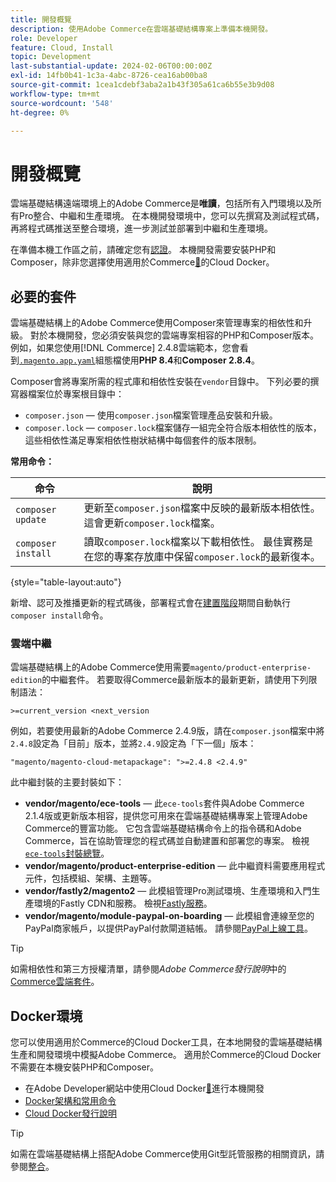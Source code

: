 ```yaml
---
title: 開發概覽
description: 使用Adobe Commerce在雲端基礎結構專案上準備本機開發。
role: Developer
feature: Cloud, Install
topic: Development
last-substantial-update: 2024-02-06T00:00:00Z
exl-id: 14fb0b41-1c3a-4abc-8726-cea16ab00ba8
source-git-commit: 1cea1cdebf3aba2a1b43f305a61ca6b55e3b9d08
workflow-type: tm+mt
source-wordcount: '548'
ht-degree: 0%

---
```


# 開發概覽

雲端基礎結構遠端環境上的Adobe Commerce是&#x200B;**唯讀**，包括所有入門環境以及所有Pro整合、中繼和生產環境。 在本機開發環境中，您可以先撰寫及測試程式碼，再將程式碼推送至整合環境，進一步測試並部署到中繼和生產環境。

在準備本機工作區之前，請確定您有[認證](../../get-started/prepare-workspace.md)。 本機開發需要安裝PHP和Composer，除非您選擇使用適用於Commerce[&#128279;](#docker-environment)的Cloud Docker。

## 必要的套件

雲端基礎結構上的Adobe Commerce使用Composer來管理專案的相依性和升級。 對於本機開發，您必須安裝與您的雲端專案相容的PHP和Composer版本。 例如，如果您使用[!DNL Commerce] 2.4.8雲端範本，您會看到[`.magento.app.yaml`](https://github.com/magento/magento-cloud/blob/2.4.8/.magento.app.yaml)組態檔使用&#x200B;**PHP 8.4**&#x200B;和&#x200B;**Composer 2.8.4**。

Composer會將專案所需的程式庫和相依性安裝在`vendor`目錄中。 下列必要的撰寫器檔案位於專案根目錄中：

- `composer.json` — 使用`composer.json`檔案管理產品安裝和升級。
- `composer.lock` — `composer.lock`檔案儲存一組完全符合版本相依性的版本，這些相依性滿足專案相依性樹狀結構中每個套件的版本限制。

**常用命令：**

| 命令 | 說明 |
|--------------------|----------------------------------------------------------------------------------------------------------------------------------------------------------|
| `composer update` | 更新至`composer.json`檔案中反映的最新版本相依性。 這會更新`composer.lock`檔案。 |
| `composer install` | 讀取`composer.lock`檔案以下載相依性。 最佳實務是在您的專案存放庫中保留`composer.lock`的最新復本。 |

{style="table-layout:auto"}

新增、認可及推播更新的程式碼後，部署程式會在[建置階段](../deploy/process.md#build-phase-build-phase)期間自動執行`composer install`命令。

### 雲端中繼

雲端基礎結構上的Adobe Commerce使用需要`magento/product-enterprise-edition`的中繼套件。 若要取得Commerce最新版本的最新更新，請使用下列限制語法：

```text
>=current_version <next_version
```

例如，若要使用最新的Adobe Commerce 2.4.9版，請在`composer.json`檔案中將`2.4.8`設定為「目前」版本，並將`2.4.9`設定為「下一個」版本：

```text
"magento/magento-cloud-metapackage": ">=2.4.8 <2.4.9"
```

此中繼封裝的主要封裝如下：

- **vendor/magento/ece-tools** — 此`ece-tools`套件與Adobe Commerce 2.1.4版或更新版本相容，提供您可用來在雲端基礎結構專案上管理Adobe Commerce的豐富功能。 它包含雲端基礎結構命令上的指令碼和Adobe Commerce，旨在協助管理您的程式碼並自動建置和部署您的專案。 檢視[`ece-tools`封裝總覽](../dev-tools/package-overview.md)。
- **vendor/magento/product-enterprise-edition** — 此中繼資料需要應用程式元件，包括模組、架構、主題等。
- **vendor/fastly2/magento2** — 此模組管理Pro測試環境、生產環境和入門生產環境的Fastly CDN和服務。 檢視[Fastly服務](/help/cloud-guide/cdn/fastly.md#fastly-cdn-module-for-magento-2)。
- **vendor/magento/module-paypal-on-boarding** — 此模組會連線至您的PayPal商家帳戶，以提供PayPal付款閘道結帳。 請參閱[PayPal上線工具](../store/paypal.md)。

>[!TIP]
>
>如需相依性和第三方授權清單，請參閱&#x200B;_Adobe Commerce發行說明_&#x200B;中的[Commerce雲端套件](/help/cloud-guide/release-notes/cloud-packages.md)。

## Docker環境

您可以使用適用於Commerce的Cloud Docker工具，在本地開發的雲端基礎結構生產和開發環境中模擬Adobe Commerce。 適用於Commerce的Cloud Docker不需要在本機安裝PHP和Composer。

- 在Adobe Developer網站中使用Cloud Docker[&#128279;](https://developer.adobe.com/commerce/cloud-tools/docker/setup/)進行本機開發
- [Docker架構和常用命令](../dev-tools/cloud-docker.md)
- [Cloud Docker發行說明](../release-notes/cloud-docker.md)

>[!TIP]
>
>如需在雲端基礎結構上搭配Adobe Commerce使用Git型託管服務的相關資訊，請參閱[整合](../integrations/overview.md)。
